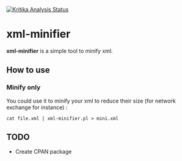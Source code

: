 [![Kritika Analysis Status](https://kritika.io/users/thibaultduponchelle/repos/1478496827185108/heads/master/status.svg)](https://kritika.io/users/thibaultduponchelle/repos/1478496827185108/heads/master/)

# xml-minifier
**xml-minifier** is a simple tool to minify xml. 

## How to use 

### Minify only
You could use it to minify your xml to reduce their size (for network exchange for instance) : 

    cat file.xml | xml-minifier.pl > mini.xml 

## TODO

* Create CPAN package
